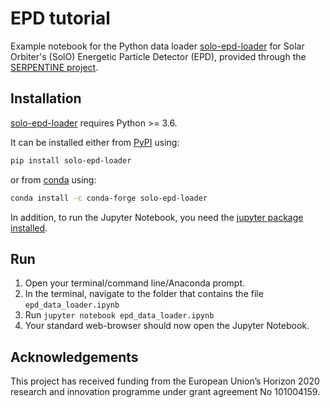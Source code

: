 # EPD tutorial

Example notebook for the Python data loader [solo-epd-loader](https://github.com/jgieseler/solo-epd-loader) for Solar Orbiter's (SolO) Energetic Particle Detector (EPD), provided through the [SERPENTINE project](https://serpentine-h2020.eu).


## Installation


[solo-epd-loader](https://github.com/jgieseler/solo-epd-loader) requires Python >= 3.6.

It can be installed either from [PyPI](https://pypi.org/project/solo-epd-loader/) using:

``` bash
pip install solo-epd-loader
```   

or from [conda](https://anaconda.org/conda-forge/solo-epd-loader/) using:

``` bash
conda install -c conda-forge solo-epd-loader
```

In addition, to run the Jupyter Notebook, you need the [jupyter package installed](https://jupyter.org/install).


## Run 
1. Open your terminal/command line/Anaconda prompt.
2. In the terminal, navigate to the folder that contains the file `epd_data_loader.ipynb`
3. Run `jupyter notebook epd_data_loader.ipynb`
4. Your standard web-browser should now open the Jupyter Notebook.


## Acknowledgements
This project has received funding from the European Union’s Horizon 2020 research and innovation programme under grant agreement No 101004159.

